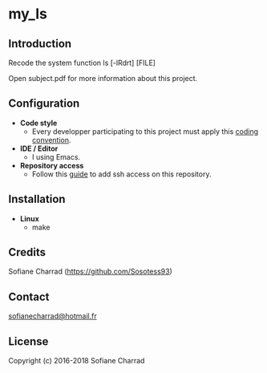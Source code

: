 # my_ls

## Introduction 

Recode the system function ls [-lRdrt] [FILE]

Open subject.pdf for more information about this project.

## Configuration
* **Code style**
  * Every developper participating to this project must apply this [coding convention](https://github.com/Sosotess93/bomberman/wiki/Code-Convention).
* **IDE / Editor**
  * I using Emacs.
* **Repository access**
  * Follow this [guide](https://help.github.com/articles/generating-an-ssh-key/) to add ssh access on this repository.

## Installation
* **Linux**
  * make

## Credits
Sofiane Charrad (https://github.com/Sosotess93)  
 
## Contact
  sofianecharrad@hotmail.fr

## License

Copyright (c) 2016-2018 Sofiane Charrad
